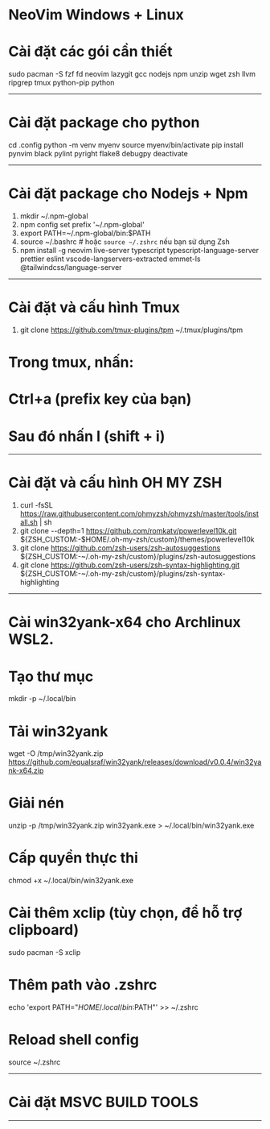 # NeoVim Windows + Linux

# Cài đặt các gói cần thiết

sudo pacman -S fzf fd neovim lazygit gcc nodejs npm unzip wget zsh llvm
ripgrep tmux python-pip python  

--------------------------------------------------------------------------

# Cài đặt package cho python 

cd .config
python -m venv myenv
source myenv/bin/activate
pip install pynvim black pylint pyright flake8 debugpy
deactivate

--------------------------------------------------------------------------

# Cài đặt package cho Nodejs + Npm 

1. mkdir ~/.npm-global
2. npm config set prefix '~/.npm-global'
3. export PATH=~/.npm-global/bin:$PATH
4. source ~/.bashrc   # hoặc `source ~/.zshrc` nếu bạn sử dụng Zsh
5. npm install -g neovim live-server typescript typescript-language-server prettier eslint vscode-langservers-extracted emmet-ls @tailwindcss/language-server


--------------------------------------------------------------------------

# Cài đặt và cấu hình Tmux 
1. git clone https://github.com/tmux-plugins/tpm ~/.tmux/plugins/tpm
# Trong tmux, nhấn:
# Ctrl+a (prefix key của bạn)
# Sau đó nhấn I (shift + i)

--------------------------------------------------------------------------

# Cài đặt và cấu hình OH MY ZSH

1. curl -fsSL https://raw.githubusercontent.com/ohmyzsh/ohmyzsh/master/tools/install.sh | sh
2. git clone --depth=1 https://github.com/romkatv/powerlevel10k.git ${ZSH_CUSTOM:-$HOME/.oh-my-zsh/custom}/themes/powerlevel10k
3. git clone https://github.com/zsh-users/zsh-autosuggestions ${ZSH_CUSTOM:-~/.oh-my-zsh/custom}/plugins/zsh-autosuggestions
4. git clone https://github.com/zsh-users/zsh-syntax-highlighting.git ${ZSH_CUSTOM:-~/.oh-my-zsh/custom}/plugins/zsh-syntax-highlighting

--------------------------------------------------------------------------

# Cài win32yank-x64 cho Archlinux WSL2.

# Tạo thư mục

mkdir -p ~/.local/bin

# Tải win32yank

wget -O /tmp/win32yank.zip https://github.com/equalsraf/win32yank/releases/download/v0.0.4/win32yank-x64.zip

# Giải nén

unzip -p /tmp/win32yank.zip win32yank.exe > ~/.local/bin/win32yank.exe

# Cấp quyền thực thi

chmod +x ~/.local/bin/win32yank.exe

# Cài thêm xclip (tùy chọn, để hỗ trợ clipboard)

sudo pacman -S xclip

# Thêm path vào .zshrc

echo 'export PATH="$HOME/.local/bin:$PATH"' >> ~/.zshrc

# Reload shell config

source ~/.zshrc

--------------------------------------------------------------------------

# Cài đặt MSVC BUILD TOOLS 

--------------------------------------------------------------------------



